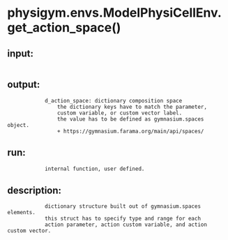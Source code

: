 # physigym.envs.ModelPhysiCellEnv.get_action_space()


## input:
```

```

## output:
```
            d_action_space: dictionary composition space
                the dictionary keys have to match the parameter,
                custom variable, or custom vector label.
                the value has to be defined as gymnasium.spaces object.
                + https://gymnasium.farama.org/main/api/spaces/
```

## run:
```python
            internal function, user defined.

```

## description:
```
            dictionary structure built out of gymnasium.spaces elements.
            this struct has to specify type and range for each
            action parameter, action custom variable, and action custom vector.
        
```